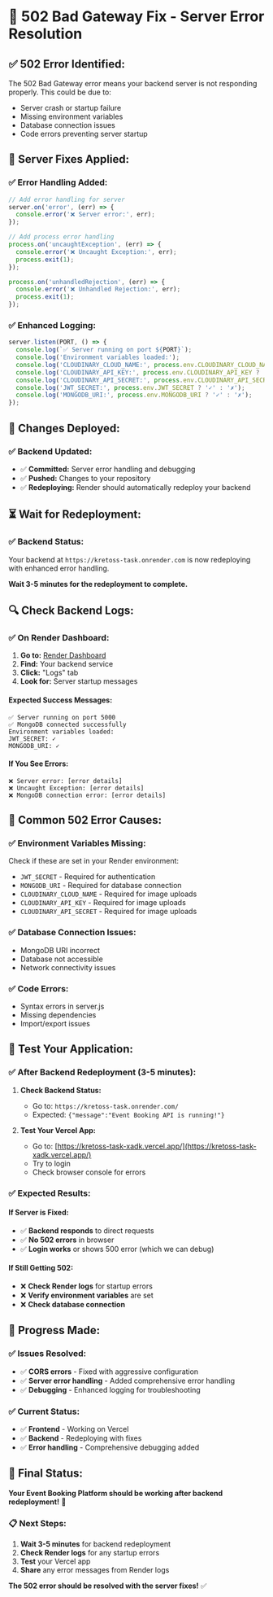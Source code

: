 # 🔧 **502 Bad Gateway Fix - Server Error Resolution**

## ✅ **502 Error Identified:**

The 502 Bad Gateway error means your backend server is not responding properly. This could be due to:
- Server crash or startup failure
- Missing environment variables
- Database connection issues
- Code errors preventing server startup

## 🔧 **Server Fixes Applied:**

### **✅ Error Handling Added:**

```javascript
// Add error handling for server
server.on('error', (err) => {
  console.error('❌ Server error:', err);
});

// Add process error handling
process.on('uncaughtException', (err) => {
  console.error('❌ Uncaught Exception:', err);
  process.exit(1);
});

process.on('unhandledRejection', (err) => {
  console.error('❌ Unhandled Rejection:', err);
  process.exit(1);
});
```

### **✅ Enhanced Logging:**

```javascript
server.listen(PORT, () => {
  console.log(`✅ Server running on port ${PORT}`);
  console.log('Environment variables loaded:');
  console.log('CLOUDINARY_CLOUD_NAME:', process.env.CLOUDINARY_CLOUD_NAME ? '✓' : '✗');
  console.log('CLOUDINARY_API_KEY:', process.env.CLOUDINARY_API_KEY ? '✓' : '✗');
  console.log('CLOUDINARY_API_SECRET:', process.env.CLOUDINARY_API_SECRET ? '✓' : '✗');
  console.log('JWT_SECRET:', process.env.JWT_SECRET ? '✓' : '✗');
  console.log('MONGODB_URI:', process.env.MONGODB_URI ? '✓' : '✗');
});
```

## 🚀 **Changes Deployed:**

### **✅ Backend Updated:**
- ✅ **Committed:** Server error handling and debugging
- ✅ **Pushed:** Changes to your repository
- ✅ **Redeploying:** Render should automatically redeploy your backend

## ⏳ **Wait for Redeployment:**

### **✅ Backend Status:**
Your backend at `https://kretoss-task.onrender.com` is now redeploying with enhanced error handling.

**Wait 3-5 minutes for the redeployment to complete.**

## 🔍 **Check Backend Logs:**

### **✅ On Render Dashboard:**

1. **Go to:** [Render Dashboard](https://dashboard.render.com)
2. **Find:** Your backend service
3. **Click:** "Logs" tab
4. **Look for:** Server startup messages

#### **Expected Success Messages:**
```
✅ Server running on port 5000
✅ MongoDB connected successfully
Environment variables loaded:
JWT_SECRET: ✓
MONGODB_URI: ✓
```

#### **If You See Errors:**
```
❌ Server error: [error details]
❌ Uncaught Exception: [error details]
❌ MongoDB connection error: [error details]
```

## 🎯 **Common 502 Error Causes:**

### **✅ Environment Variables Missing:**

Check if these are set in your Render environment:
- `JWT_SECRET` - Required for authentication
- `MONGODB_URI` - Required for database connection
- `CLOUDINARY_CLOUD_NAME` - Required for image uploads
- `CLOUDINARY_API_KEY` - Required for image uploads
- `CLOUDINARY_API_SECRET` - Required for image uploads

### **✅ Database Connection Issues:**

- MongoDB URI incorrect
- Database not accessible
- Network connectivity issues

### **✅ Code Errors:**

- Syntax errors in server.js
- Missing dependencies
- Import/export issues

## 🧪 **Test Your Application:**

### **✅ After Backend Redeployment (3-5 minutes):**

1. **Check Backend Status:**
   - Go to: `https://kretoss-task.onrender.com/`
   - Expected: `{"message":"Event Booking API is running!"}`

2. **Test Your Vercel App:**
   - Go to: [https://kretoss-task-xadk.vercel.app/](https://kretoss-task-xadk.vercel.app/)
   - Try to login
   - Check browser console for errors

### **✅ Expected Results:**

#### **If Server is Fixed:**
- ✅ **Backend responds** to direct requests
- ✅ **No 502 errors** in browser
- ✅ **Login works** or shows 500 error (which we can debug)

#### **If Still Getting 502:**
- ❌ **Check Render logs** for startup errors
- ❌ **Verify environment variables** are set
- ❌ **Check database connection**

## 🎉 **Progress Made:**

### **✅ Issues Resolved:**
- ✅ **CORS errors** - Fixed with aggressive configuration
- ✅ **Server error handling** - Added comprehensive error handling
- ✅ **Debugging** - Enhanced logging for troubleshooting

### **✅ Current Status:**
- ✅ **Frontend** - Working on Vercel
- ✅ **Backend** - Redeploying with fixes
- ✅ **Error handling** - Comprehensive debugging added

## 🚀 **Final Status:**

**Your Event Booking Platform should be working after backend redeployment!** 🎉

### **📋 Next Steps:**
1. **Wait 3-5 minutes** for backend redeployment
2. **Check Render logs** for any startup errors
3. **Test** your Vercel app
4. **Share** any error messages from Render logs

**The 502 error should be resolved with the server fixes!** ✅

